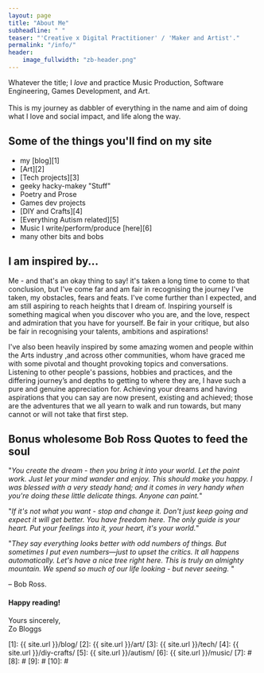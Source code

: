 ```yaml
---
layout: page
title: "About Me"
subheadline: " "
teaser: "'Creative x Digital Practitioner' / 'Maker and Artist'."
permalink: "/info/"
header:
    image_fullwidth: "zb-header.png"
---
```

Whatever the title; I *love* and practice Music Production, Software Engineering, Games Development, and Art. <br/><br/>This is my journey as dabbler of everything in the name and aim of doing what I love and social impact, and life along the way.


## Some of the things you'll find on my site

* my [blog][1]
* [Art][2]
* [Tech projects][3]
* geeky hacky-makey "Stuff"
* Poetry and Prose
* Games dev projects
* [DIY and Crafts][4]
* [Everything Autism related][5]
* Music I write/perform/produce [here][6]
* many other bits and bobs



## I am inspired by...

Me - and that's an okay thing to say! it's taken a long time to come to that conclusion, but I've come far and am fair in recognising the journey I've taken, my obstacles, fears and feats. I've come further than I expected, and am still aspiring to reach heights that I dream of. Inspiring yourself is something magical when you discover who you are, and the love, respect and admiration that you have for yourself. Be fair in your critique, but also be fair in recognising your talents, ambitions and aspirations!

I've also been heavily inspired by some amazing women and people within the Arts industry ,and across other communities, whom have graced me with some pivotal and thought provoking topics and conversations. Listening to other people's passions, hobbies and practices, and the differing journey’s and depths to getting to where they are, I have such a pure and genuine appreciation for. Achieving your dreams and having aspirations that you can say are now present, existing and achieved;  those are the adventures that we all yearn to walk and run towards, but many cannot or will not take that first step. 



## Bonus wholesome Bob Ross Quotes to feed the soul

"*You create the dream - then you bring it into your world. Let the paint work. Just let your mind wander and enjoy. This should make you happy. I was blessed with a very steady hand; and it comes in very handy when you're doing these little delicate things. Anyone can paint.*" 

"*If it's not what you want - stop and change it. Don't just keep going and expect it will get better. You have freedom here. The only guide is your heart. Put your feelings into it, your heart, it's your world.*" 

"*They say everything looks better with odd numbers of things. But sometimes I put even numbers—just to upset the critics. It all happens automatically. Let's have a nice tree right here. This is truly an almighty mountain. We spend so much of our life looking - but never seeing.* "

– Bob Ross.




#### Happy reading!

Yours sincerely, <br/>
Zo Bloggs


 [1]: {{ site.url }}/blog/
 [2]: {{ site.url }}/art/
 [3]: {{ site.url }}/tech/
 [4]: {{ site.url }}/diy-crafts/
 [5]: {{ site.url }}/autism/
 [6]: {{ site.url }}/music/
 [7]: #
 [8]: #
 [9]: #
 [10]: #
